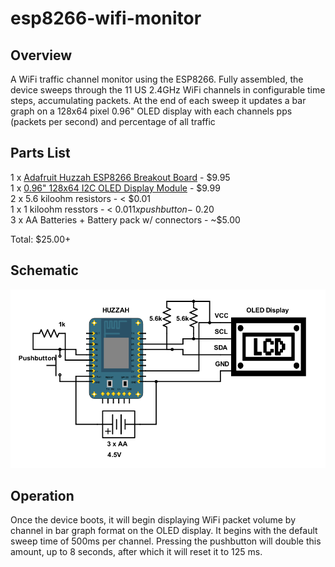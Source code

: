 # esp8266-wifi-monitor

## Overview
A WiFi traffic channel monitor using the ESP8266. Fully assembled, the device sweeps through the 11 US 2.4GHz WiFi channels in configurable time steps, accumulating packets. At the end of each sweep it updates a bar graph on a 128x64 pixel 0.96" OLED display with each channels pps (packets per second) and percentage of all traffic

## Parts List
1 x [Adafruit Huzzah ESP8266 Breakout Board](https://www.adafruit.com/product/2471) - $9.95  
1 x [0.96" 128x64 I2C OLED Display Module](https://www.amazon.com/gp/product/B00O2LLT30/ref=oh_aui_detailpage_o01_s00?ie=UTF8&psc=1) - $9.99  
2 x 5.6 kiloohm resistors - < $0.01  
1 x 1 kiloohm resstors - < $0.01  
1 x pushbutton - ~$0.20  
3 x AA Batteries + Battery pack w/ connectors - ~$5.00  
  
Total: $25.00+  

## Schematic
![Schematic](/images/schematic.png)

## Operation
Once the device boots, it will begin displaying WiFi packet volume by channel in bar graph format on the OLED display. It begins with the default sweep time of 500ms per channel. Pressing the pushbutton will double this amount, up to 8 seconds, after which it will reset it to 125 ms.


